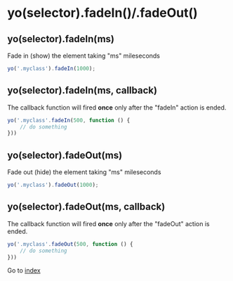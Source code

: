 # yo(selector).fadeIn()/.fadeOut()

## yo(selector).fadeIn(ms) 

Fade in (show) the element taking "ms" mileseconds 

```javascript
yo('.myclass').fadeIn(1000);
```

## yo(selector).fadeIn(ms, callback)

The callback function will fired **once** only after the "fadeIn" action is ended.

```javascript
yo('.myclass'.fadeIn(500, function () {
    // do something
}))
```

## yo(selector).fadeOut(ms) 

Fade out (hide) the element taking "ms" mileseconds 

```javascript
yo('.myclass').fadeOut(1000);
```

## yo(selector).fadeOut(ms, callback)

The callback function will fired **once** only after the "fadeOut" action is ended.

```javascript
yo('.myclass'.fadeOut(500, function () {
    // do something
}))
```

Go to [index](index.md)